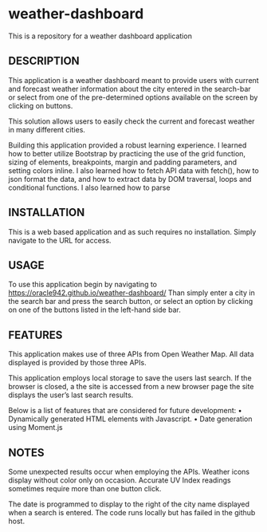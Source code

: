 # weather-dashboard
This is a repository for a weather dashboard application


## DESCRIPTION
This application is a weather dashboard meant to provide users with current and forecast weather information about the city entered in the search-bar or select from one of the pre-determined options available on the screen by clicking on buttons. 

This solution allows users to easily check the current and forecast weather in many different cities.

Building this application provided a robust learning experience. I learned how to better utilize Bootstrap by practicing the use of the grid function, sizing of elements, breakpoints, margin and padding parameters, and setting colors inline. I also learned how to fetch API data with fetch(), how to json format the data, and how to extract data by DOM traversal, loops and conditional functions. I also learned how to parse 

## INSTALLATION
This is a web based application and as such requires no installation. Simply navigate to the URL for access.  
## USAGE
To use this application begin by navigating to https://oracle942.github.io/weather-dashboard/ 
Than simply enter a city in the search bar and press the search button, or select an option by clicking on one of the buttons listed in the left-hand side bar. 


## FEATURES
This application makes use of three APIs from Open Weather Map. All data displayed is provided by those three APIs. 

This application employs local storage to save the users last search. If the browser is closed, a the site is accessed from a new browser page the site displays the user’s last search results.  

Below is a list of features that are considered for future development:
•	Dynamically generated HTML elements with Javascript. 
•	Date generation using Moment.js



## NOTES

Some unexpected results occur when employing the APIs. Weather icons display without color only on occasion. Accurate UV Index readings sometimes require more than one button click.  

The date is programmed to display to the right of the city name displayed when a search is entered. The code runs locally but has failed in the github host. 